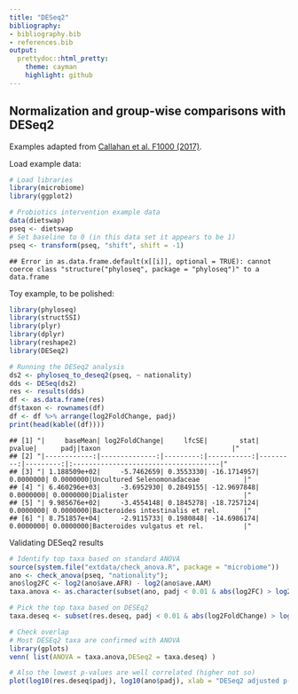 ```yaml
---
title: "DESeq2"
bibliography: 
- bibliography.bib
- references.bib
output: 
  prettydoc::html_pretty:
    theme: cayman
    highlight: github
---
```

<!--
  %\VignetteEngine{knitr::rmarkdown}
  %\VignetteIndexEntry{microbiome tutorial - comparisons}
  %\usepackage[utf8]{inputenc}
  %\VignetteEncoding{UTF-8}  
-->


## Normalization and group-wise comparisons with DESeq2

Examples adapted from [Callahan et al. F1000 (2017)](https://f1000research.com/articles/5-1492/v2).

Load example data:


```r
# Load libraries
library(microbiome)
library(ggplot2)

# Probiotics intervention example data 
data(dietswap) 
pseq <- dietswap
# Set baseline to 0 (in this data set it appears to be 1)
pseq <- transform(pseq, "shift", shift = -1)
```

```
## Error in as.data.frame.default(x[[i]], optional = TRUE): cannot coerce class "structure("phyloseq", package = "phyloseq")" to a data.frame
```


Toy example, to be polished:


```r
library(phyloseq)
library(structSSI)
library(plyr)
library(dplyr)
library(reshape2)
library(DESeq2)

# Running the DESeq2 analysis
ds2 <- phyloseq_to_deseq2(pseq, ~ nationality)
dds <- DESeq(ds2)
res <- results(dds)
df <- as.data.frame(res)
df$taxon <- rownames(df)
df <- df %>% arrange(log2FoldChange, padj)
print(head(kable((df))))
```

```
## [1] "|     baseMean| log2FoldChange|     lfcSE|        stat|    pvalue|      padj|taxon                                 |"
## [2] "|------------:|--------------:|---------:|-----------:|---------:|---------:|:-------------------------------------|"
## [3] "| 1.188509e+02|     -5.7462659| 0.3553330| -16.1714957| 0.0000000| 0.0000000|Uncultured Selenomonadaceae           |"
## [4] "| 6.460296e+03|     -3.6952930| 0.2849155| -12.9697848| 0.0000000| 0.0000000|Dialister                             |"
## [5] "| 9.985676e+02|     -3.4554148| 0.1845278| -18.7257124| 0.0000000| 0.0000000|Bacteroides intestinalis et rel.      |"
## [6] "| 8.751857e+04|     -2.9115733| 0.1980848| -14.6986174| 0.0000000| 0.0000000|Bacteroides vulgatus et rel.          |"
```


Validating DESeq2 results


```r
# Identify top taxa based on standard ANOVA
source(system.file("extdata/check_anova.R", package = "microbiome"))
ano <- check_anova(pseq, "nationality");
ano$log2FC <- log2(ano$ave.AFR) - log2(ano$ave.AAM)
taxa.anova <- as.character(subset(ano, padj < 0.01 & abs(log2FC) > log2(2))$taxa)

# Pick the top taxa based on DESEq2
taxa.deseq <- subset(res.deseq, padj < 0.01 & abs(log2FoldChange) > log2(2))$taxon

# Check overlap
# Most DESEq2 taxa are confirmed with ANOVA
library(gplots)
venn( list(ANOVA = taxa.anova,DESeq2 = taxa.deseq) )

# Also the lowest p-values are well correlated (higher not so)
plot(log10(res.deseq$padj), log10(ano$padj), xlab = "DESeq2 adjusted p-value", ylab("ANOVA adjusted p-value"))
```
